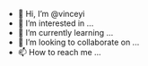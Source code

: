 - 👋 Hi, I’m @vinceyi
- 👀 I’m interested in ...
- 🌱 I’m currently learning ...
- 💞️ I’m looking to collaborate on ...
- 📫 How to reach me ...

<!---
vinceyi/vinceyi is a ✨ special ✨ repository because its `README.md` (this file) appears on your GitHub profile.
You can click the Preview link to take a look at your changes.
--->
